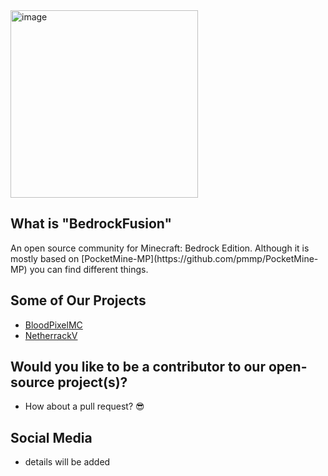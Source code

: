 <img src="https://i.imgur.com/ZcFptz4.jpeg" alt="image" width="300" height="auto">

## What is "BedrockFusion"
<p> An open source community for Minecraft: Bedrock Edition. Although it is mostly based on [PocketMine-MP](https://github.com/pmmp/PocketMine-MP) you can find different things.</p>

## Some of Our Projects
- [BloodPixelMC](https://github.com/blood-pixel)
- [NetherrackV](https://github.com/blood-pixel/Netherrack)

## Would you like to be a contributor to our open-source project(s)?
* How about a pull request? :sunglasses:

## Social Media
* details will be added
